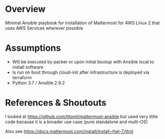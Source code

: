 
# Overview

Minimal Ansible playbook for installation of Mattermost for AWS Linux 2 that uses AWS Services wherever possible

# Assumptions

- Will be executed by packer or upon initial bootup with Ansible local to install software
- Is run on boot through cloud-init after infrastructure is deployed via terraform
- Python 3.7 / Ansible 2.9.2

# References & Shoutouts

I looked at https://github.com/tjtoml/mattermost-ansible but used very little code because it is a broader use case (pure standalone and multi-OS)

Also see https://docs.mattermost.com/install/install-rhel-7.html
